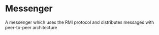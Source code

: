 Messenger
=========

A messenger which uses the RMI protocol and distributes messages with peer-to-peer architecture